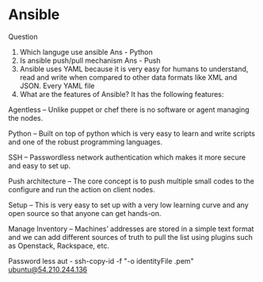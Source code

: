 # Ansible
Question
1. Which languge use ansible
Ans - Python
2. Is ansible push/pull mechanism
Ans - Push
3. Ansible uses YAML because it is very easy for humans to understand, read and write when compared to other data formats like XML and JSON. Every YAML file
4. What are the features of Ansible?
It has the following features:

Agentless – Unlike puppet or chef there is no software or agent managing the nodes.

Python – Built on top of python which is very easy to learn and write scripts and one of the robust programming languages.

SSH – Passwordless network authentication which makes it more secure and easy to set up.

Push architecture – The core concept is to push multiple small codes to the configure and run the action on client nodes.

Setup – This is very easy to set up with a very low learning curve and any open source so that anyone can get hands-on.

Manage Inventory – Machines’ addresses are stored in a simple text format and we can add different sources of truth to pull the list using plugins such as Openstack, Rackspace, etc.

Password less aut - ssh-copy-id -f "-o identityFile .pem"  ubuntu@54.210.244.136
